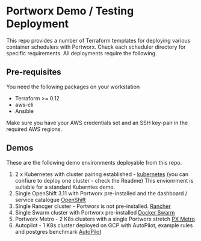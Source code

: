 # Portworx Demo / Testing Deployment
This repo provides a number of Terraform templates for deploying various container schedulers with Portworx.  Check each scheduler directory for specific requirements. All deployments require the following.

## Pre-requisites
You need the following packages on your workstation
- Terraform >= 0.12
- aws-cli
- Ansible

Make sure you have your AWS credentials set and an SSH key-pair in the required AWS regions.

## Demos
These are the following demo environments deployable from this repo.
1. 2 x Kubernetes with cluster pairing established - [kubernetes](kubernetes) (you can confiure to deploy one cluster - check the Readme)
This envionrment is suitable for a standard Kuberntes demo.
2. Single OpenShift 3.11 with Portworx pre-installed and the dashboard / service catalogue [OpenShift](openshift)
3. Single Rancger cluster - Portworx is not pre-installed. [Rancher](rancher)
4. Single Swarm cluster with Portworx pre-installed [Docker Swarm](swarm)
5. Portworx Metro - 2 K8s clusters with a single Portworx stretch [PX Metro](kubernetes/px-metro)
6. Autopilot - 1 K8s cluster deployed on GCP with AutoPilot, example rules and postgres benchmark [AutoPilot](kubernetes/autopilot)
